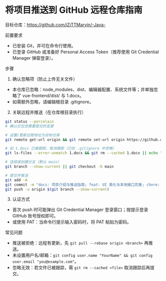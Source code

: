 # 将项目推送到 GitHub 远程仓库指南

目标仓库：https://github.com/iZiTTMarvin/-Java-

前置要求
- 已安装 Git，并可在命令行使用。
- 已登录 GitHub 或准备好 Personal Access Token（推荐使用 Git Credential Manager 弹窗登录）。

步骤
1) 确认忽略项（防止上传无关文件）
- 本仓库已忽略：node_modules、dist、编辑器配置、系统文件等；并单独忽略了 vue-frontend/dist/ 与 1.docx。
- 如需额外忽略，请编辑根目录 .gitignore。

2) 关联远程并推送（在仓库根目录执行）
```bash
git status --porcelain
# 确认仅包含需要提交的变更

# 设置/更新远程地址为目标仓库
git remote get-url origin && git remote set-url origin https://github.com/iZiTTMarvin/-Java- || git remote add origin https://github.com/iZiTTMarvin/-Java-

# 如 1.docx 已被跟踪，取消跟踪（已在 .gitignore 中忽略）
git ls-files --error-unmatch 1.docx && git rm --cached 1.docx || echo "1.docx not tracked"

# 选择或创建分支（默认 main）
git branch --show-current || git checkout -b main

# 提交并推送
git add -A
git commit -m "docs: 项目介绍与推送指南; feat: UI 美化与本地接口完善; chore: 更新 .gitignore" || echo "nothing to commit"
git push -u origin $(git branch --show-current)
```

3) 认证方式
- 首次 push 时可能弹出 Git Credential Manager 登录窗口；按提示登录 GitHub 账号授权即可。
- 或使用 PAT：当命令行提示输入密码时，将 PAT 粘贴为密码。

常见问题
- 推送被拒绝：远程有更新，先 `git pull --rebase origin <branch>` 再推送。
- 未设置用户名/邮箱：`git config user.name "YourName" && git config user.email "you@example.com"`。
- 忽略无效：若文件已被跟踪，需 `git rm --cached <file>` 取消跟踪后再提交。
